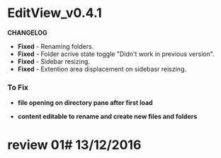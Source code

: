 # EditView_v0.4.1 

**CHANGELOG**

- **Fixed** - Renaming folders.
- **Fixed** - Folder acrive state toggle "Didn't work in previous version".
- **Fixed** - Sidebar resizing.
- **Fixed** - Extention area displacement on sidebasr reiszing.

### To Fix
- **file opening on directory pane after first load**

- **content editable to rename and create new files and folders**

# review 01# 13/12/2016
